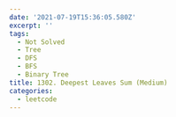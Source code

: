 ```yaml
---
date: '2021-07-19T15:36:05.580Z'
excerpt: ''
tags:
  - Not Solved
  - Tree
  - DFS
  - BFS
  - Binary Tree
title: 1302. Deepest Leaves Sum (Medium)
categories:
  - leetcode
---
```

